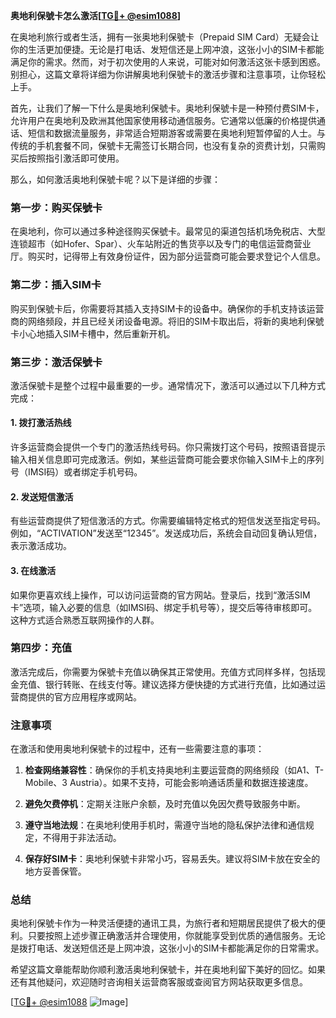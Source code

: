 **奥地利保號卡怎么激活[[TG💪+ @esim1088](https://t.me/s/esim1088)]**

在奥地利旅行或者生活，拥有一张奥地利保號卡（Prepaid SIM Card）无疑会让你的生活更加便捷。无论是打电话、发短信还是上网冲浪，这张小小的SIM卡都能满足你的需求。然而，对于初次使用的人来说，可能对如何激活这张卡感到困惑。别担心，这篇文章将详细为你讲解奥地利保號卡的激活步骤和注意事项，让你轻松上手。

首先，让我们了解一下什么是奥地利保號卡。奥地利保號卡是一种预付费SIM卡，允许用户在奥地利及欧洲其他国家使用移动通信服务。它通常以低廉的价格提供通话、短信和数据流量服务，非常适合短期游客或需要在奥地利短暂停留的人士。与传统的手机套餐不同，保號卡无需签订长期合同，也没有复杂的资费计划，只需购买后按照指引激活即可使用。

那么，如何激活奥地利保號卡呢？以下是详细的步骤：

### 第一步：购买保號卡

在奥地利，你可以通过多种途径购买保號卡。最常见的渠道包括机场免税店、大型连锁超市（如Hofer、Spar）、火车站附近的售货亭以及专门的电信运营商营业厅。购买时，记得带上有效身份证件，因为部分运营商可能会要求登记个人信息。

### 第二步：插入SIM卡

购买到保號卡后，你需要将其插入支持SIM卡的设备中。确保你的手机支持该运营商的网络频段，并且已经关闭设备电源。将旧的SIM卡取出后，将新的奥地利保號卡小心地插入SIM卡槽中，然后重新开机。

### 第三步：激活保號卡

激活保號卡是整个过程中最重要的一步。通常情况下，激活可以通过以下几种方式完成：

#### 1. 拨打激活热线
许多运营商会提供一个专门的激活热线号码。你只需拨打这个号码，按照语音提示输入相关信息即可完成激活。例如，某些运营商可能会要求你输入SIM卡上的序列号（IMSI码）或者绑定手机号码。

#### 2. 发送短信激活
有些运营商提供了短信激活的方式。你需要编辑特定格式的短信发送至指定号码。例如，“ACTIVATION”发送至“12345”。发送成功后，系统会自动回复确认短信，表示激活成功。

#### 3. 在线激活
如果你更喜欢线上操作，可以访问运营商的官方网站。登录后，找到“激活SIM卡”选项，输入必要的信息（如IMSI码、绑定手机号等），提交后等待审核即可。这种方式适合熟悉互联网操作的人群。

### 第四步：充值

激活完成后，你需要为保號卡充值以确保其正常使用。充值方式同样多样，包括现金充值、银行转账、在线支付等。建议选择方便快捷的方式进行充值，比如通过运营商提供的官方应用程序或网站。

### 注意事项

在激活和使用奥地利保號卡的过程中，还有一些需要注意的事项：

1. **检查网络兼容性**：确保你的手机支持奥地利主要运营商的网络频段（如A1、T-Mobile、3 Austria）。如果不支持，可能会影响通话质量和数据连接速度。
   
2. **避免欠费停机**：定期关注账户余额，及时充值以免因欠费导致服务中断。

3. **遵守当地法规**：在奥地利使用手机时，需遵守当地的隐私保护法律和通信规定，不得用于非法活动。

4. **保存好SIM卡**：奥地利保號卡非常小巧，容易丢失。建议将SIM卡放在安全的地方妥善保管。

### 总结

奥地利保號卡作为一种灵活便捷的通讯工具，为旅行者和短期居民提供了极大的便利。只要按照上述步骤正确激活并合理使用，你就能享受到优质的通信服务。无论是拨打电话、发送短信还是上网冲浪，这张小小的SIM卡都能满足你的日常需求。

希望这篇文章能帮助你顺利激活奥地利保號卡，并在奥地利留下美好的回忆。如果还有其他疑问，欢迎随时咨询相关运营商客服或查阅官方网站获取更多信息。

[[TG💪+ @esim1088](https://t.me/s/esim1088) ![Image](https://i.postimg.cc/4NQfJmqS/Snipaste-2025-05-13-00-14-12.png)]